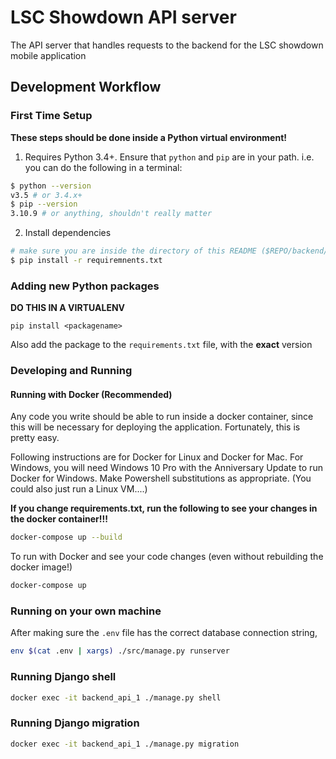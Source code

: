# **LSC Showdown API server**
The API server that handles requests to the backend for the LSC
showdown mobile application

## Development Workflow
### First Time Setup

**These steps should be done inside a Python virtual environment!**

1. Requires Python 3.4+. Ensure that ```python``` and ```pip``` are in your path.
i.e. you can do the following in a terminal:
```bash
$ python --version
v3.5 # or 3.4.x+
$ pip --version
3.10.9 # or anything, shouldn't really matter
```
2. Install dependencies
```bash
# make sure you are inside the directory of this README ($REPO/backend/api)
$ pip install -r requiremnents.txt
``` 

### Adding new Python packages

**DO THIS IN A VIRTUALENV**

```pip install <packagename>```

Also add the package to the ```requirements.txt``` file, with the **exact** version

### Developing and Running

#### Running with Docker (Recommended)
Any code you write should be able to run inside a docker container, since this will be necessary
for deploying the application. Fortunately, this is pretty easy.

Following instructions are for Docker for Linux and Docker for Mac.
For Windows, you will need Windows 10 Pro with the Anniversary Update to run Docker for Windows. Make Powershell substitutions as appropriate.
(You could also just run a Linux VM....)

**If you change requirements.txt, run the following to see your changes in the docker container!!!**
```bash
docker-compose up --build
```
To run with Docker and see your code changes (even without rebuilding the docker image!)
```bash
docker-compose up
```

### Running on your own machine
After making sure the ```.env``` file has the correct database connection string,
```bash
env $(cat .env | xargs) ./src/manage.py runserver
```

### Running Django shell
```bash
docker exec -it backend_api_1 ./manage.py shell
```

### Running Django migration
```bash
docker exec -it backend_api_1 ./manage.py migration
```
